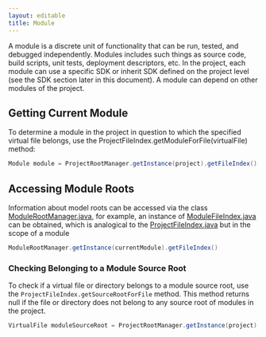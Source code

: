 ```yaml
---
layout: editable
title: Module
---
```

A module is a discrete unit of functionality that can be run, tested, and debugged independently.
Modules includes such things as source code, build scripts, unit tests, deployment descriptors, etc.
In the project, each module can use a specific SDK or inherit SDK defined on the project level (see the SDK section later in this document).
A module can depend on other modules of the project.

## Getting Current Module
To determine a module in the project in question to which the specified virtual file belongs, use the
ProjectFileIndex.getModuleForFile(virtualFile) method:

```java
Module module = ProjectRootManager.getInstance(project).getFileIndex().getModuleForFile(virtualFile);
```


## Accessing Module Roots
Information about model roots can be accessed via the class
[ModuleRootManager.java](https://github.com/JetBrains/intellij-community/blob/master/platform/projectModel-api/src/com/intellij/openapi/roots/ModuleRootManager.java),
for example, an instance of
[ModuleFileIndex.java](https://github.com/JetBrains/intellij-community/blob/master/platform/projectModel-api/src/com/intellij/openapi/roots/ModuleFileIndex.java)
can be obtained, which is analogical to the
[ProjectFileIndex.java](https://github.com/JetBrains/intellij-community/blob/master/platform/projectModel-api/src/com/intellij/openapi/roots/ProjectFileIndex.java)
but in the scope of a module

```java
ModuleRootManager.getInstance(currentModule).getFileIndex()
```

### Checking Belonging to a Module Source Root

To check if a virtual file or directory belongs to a module source root, use the 
```ProjectFileIndex.getSourceRootForFile``` 
method. 
This method returns null if the file or directory does not belong to any source root of modules in the project.


```java
VirtualFile moduleSourceRoot = ProjectRootManager.getInstance(project).getFileIndex().getSourceRootForFile(virtualFileOrDirectory);
```

